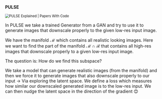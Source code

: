 **PULSE**

<img src="https://production-media.paperswithcode.com/methods/Screen_Shot_2021-08-04_at_5.45.56_PM.png" alt="PULSE Explained | Papers With Code" style="zoom: 80%;" />

In PULSE we take a trained Generator from a GAN and try to use it to generate images that downscale properly to the given low-res input image.

We have the manifold $\mathcal{M}$ which contains all realistic looking images. Here we want to find the part of the manifold $\mathcal{M}\cap\mathcal{R}$ that contains all high-res images that downscale properly to a given low-res input image.

The question is: How do we find this subspace?

We take a model that can generate realistic images (from the manifold) and then we force it to generate images that also downscale properly to our input -> Via exploring the latent space. We define a loss which measures how similar our downscaled generated image is to the low-res input. We can then nudge the latent space in the direction of the gradient 😊
